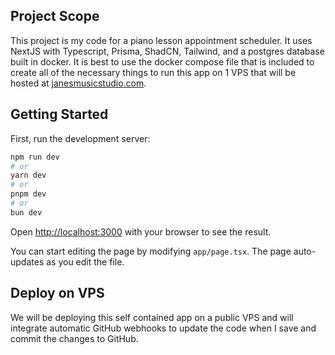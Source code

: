## Project Scope

This project is my code for a piano lesson appointment scheduler. It uses NextJS with Typescript, Prisma, ShadCN, Tailwind, and a postgres database built in docker. It is best to use the docker compose file that is included to create all of the necessary things to run this app on 1 VPS that will be hosted at [janesmusicstudio.com](https://janesmusicstudio.com).

## Getting Started

First, run the development server:

```bash
npm run dev
# or
yarn dev
# or
pnpm dev
# or
bun dev
```

Open [http://localhost:3000](http://localhost:3000) with your browser to see the result.

You can start editing the page by modifying `app/page.tsx`. The page auto-updates as you edit the file.

## Deploy on VPS

We will be deploying this self contained app on a public VPS and will integrate automatic GitHub webhooks to update the code when I save and commit the changes to GitHub. 
